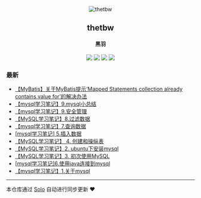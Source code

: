 <p align="center"><img alt="thetbw" src="https://thetbw.xyz/images/thetbw.png"></p><h2 align="center">
thetbw
</h2>

<h4 align="center">黑羽</h4>
<p align="center"><a title="thetbw" target="_blank" href="https://github.com/thetbw/solo-blog"><img src="https://img.shields.io/github/last-commit/thetbw/solo-blog.svg?style=flat-square"></a>
<a title="GitHub repo size in bytes" target="_blank" href="https://github/thetbw/solo-blog"><img src="https://img.shields.io/github/repo-size/thetbw/solo-blog.svg?style=flat-square"></a>
<a title="Solo Version" target="_blank" href="https://github.com/b3log/solo/releases"><img src="https://img.shields.io/badge/solo-3.4.0-f1e05a.svg?style=flat-square&color=blueviolet"></a>
<a title="Hits" target="_blank" href="https://github.com/b3log/hits"><img src="https://hits.b3log.org/thetbw/solo-blog.svg"></a></p>

### 最新

* [【MyBatis】关于MyBatis提示‘Mapped Statements collection already contains value for’的解决办法](https://thetbw.xyz/articles/2019/04/13/1555165639350.html)
* [【mysql学习笔记】9.mysql小总结](https://thetbw.xyz/articles/2019/04/04/1554380174554.html)
* [【mysql学习笔记】9.安全管理](https://thetbw.xyz/articles/2019/03/31/1554006356903.html)
* [【MySQL学习笔记】8.过滤数据](https://thetbw.xyz/articles/2019/03/31/1553997796005.html)
* [【mysql学习笔记】7.查询数据](https://thetbw.xyz/articles/2019/03/31/1553996315293.html)
* [[mysql学习笔记] 5.插入数据](https://thetbw.xyz/articles/2019/03/31/1553996251474.html)
* [【MySQL学习笔记】 4. 创建和操纵表](https://thetbw.xyz/articles/2019/03/31/1553996223827.html)
* [【MySQL学习笔记】2. ubuntu下安装mysql](https://thetbw.xyz/articles/2019/03/31/1553996063265.html)
* [【MySQL学习笔记】3. 初次使用MySQL](https://thetbw.xyz/articles/2019/03/30/1553959765309.html)
* [[mysql学习笔记]6.使用java连接到mysql](https://thetbw.xyz/articles/2019/03/30/1553959629237.html)
* [【mysql学习笔记】1.关于mysql](https://thetbw.xyz/articles/2019/03/30/1553959367368.html)



---

本仓库通过 [Solo](https://github.com/b3log/solo) 自动进行同步更新 ❤️ 